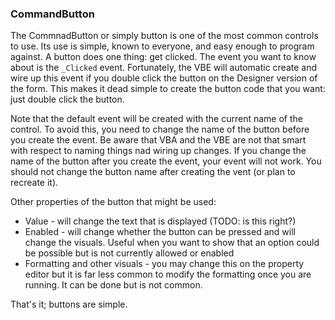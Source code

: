 ### CommandButton

The CommnadButton or simply button is one of the most common controls to use. Its use is simple, known to everyone, and easy enough to program against. A button does one thing: get clicked. The event you want to know about is the `_Clicked` event. Fortunately, the VBE will automatic create and wire up this event if you double click the button on the Designer version of the form. This makes it dead simple to create the button code that you want: just double click the button.

Note that the default event will be created with the current name of the control. To avoid this, you need to change the name of the button before you create the event. Be aware that VBA and the VBE are not that smart with respect to naming things nad wiring up changes. If you change the name of the button after you create the event, your event will not work. You should not change the button name after creating the vent (or plan to recreate it).

Other properties of the button that might be used:

- Value - will change the text that is displayed (TODO: is this right?)
- Enabled - will change whether the button can be pressed and will change the visuals. Useful when you want to show that an option could be possible but is not currently allowed or enabled
- Formatting and other visuals - you may change this on the property editor but it is far less common to modify the formatting once you are running. It can be done but is not common.

That's it; buttons are simple.
